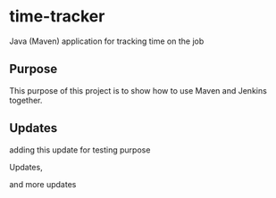 # time-tracker
Java (Maven) application for tracking time on the job

## Purpose

This purpose of this project is to show how to use Maven and Jenkins together.

## Updates

adding this update for testing purpose

Updates, 

and more updates


